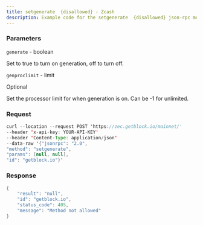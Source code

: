 ```yaml
---
title: setgenerate  {disallowed} - Zcash
description: Example code for the setgenerate  {disallowed} json-rpc method. Сomplete guide on how to use setgenerate  {disallowed} json-rpc in GetBlock.io Web3 documentation.
---
```


### Parameters


`generate` - boolean

Set to true to turn on generation, off to turn off.

`genproclimit` - limit

Optional

Set the processor limit for when generation is on. Can be -1 for
unlimited.

### Request

``` java
curl --location --request POST 'https://zec.getblock.io/mainnet/' 
--header 'x-api-key: YOUR-API-KEY' 
--header 'Content-Type: application/json' 
--data-raw '{"jsonrpc": "2.0",
"method": "setgenerate",
"params": [null, null],
"id": "getblock.io"}'
```

###  Response

``` java
{
    "result": "null",
    "id": "getblock.io",
    "status_code": 405,
    "message": "Method not allowed"
}
```

